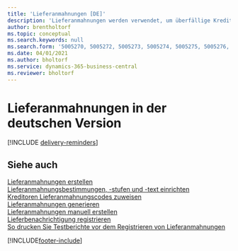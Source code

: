 ```yaml
---
title: 'Lieferanmahnungen [DE]'
description: 'Lieferanmahnungen werden verwendet, um überfällige Kreditorenlieferungen zu verfolgen und um Kreditoren an überfällige Lieferungen in der deutschen Version zu erinnern.'
author: brentholtorf
ms.topic: conceptual
ms.search.keywords: null
ms.search.form: '5005270, 5005272, 5005273, 5005274, 5005275, 5005276, 5005280'
ms.date: 04/01/2021
ms.author: bholtorf
ms.service: dynamics-365-business-central
ms.reviewer: bholtorf
---
```

# Lieferanmahnungen in der deutschen Version

[!INCLUDE [delivery-reminders](../includes/ATCHDE/delivery-reminders.md)]

## Siehe auch

[Lieferanmahnungen erstellen](how-to-set-up-delivery-reminders.md)  
[Lieferanmahnungsbestimmungen, -stufen und -text einrichten](how-to-set-up-delivery-reminder-terms-levels-and-text.md)  
[Kreditoren Lieferanmahnungscodes zuweisen](how-to-assign-delivery-reminder-codes-to-vendors.md)  
[Lieferanmahnungen generieren](how-to-generate-delivery-reminders.md)  
[Lieferanmahnungen manuell erstellen](how-to-create-delivery-reminders-manually.md)  
[Lieferbenachrichtigung registrieren](how-to-issue-delivery-reminders.md)  
[So drucken Sie Testberichte vor dem Registrieren von Lieferanmahnungen](how-to-print-test-reports-for-delivery-reminders.md)  


[!INCLUDE[footer-include](../../includes/footer-banner.md)]